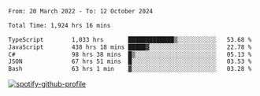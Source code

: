 <!--START_SECTION:waka-->

```txt
From: 20 March 2022 - To: 12 October 2024

Total Time: 1,924 hrs 16 mins

TypeScript        1,033 hrs       █████████████▒░░░░░░░░░░░   53.68 %
JavaScript        438 hrs 18 mins █████▓░░░░░░░░░░░░░░░░░░░   22.78 %
C#                98 hrs 38 mins  █▒░░░░░░░░░░░░░░░░░░░░░░░   05.13 %
JSON              67 hrs 51 mins  █░░░░░░░░░░░░░░░░░░░░░░░░   03.53 %
Bash              63 hrs 1 min    ▓░░░░░░░░░░░░░░░░░░░░░░░░   03.28 %
```

<!--END_SECTION:waka-->
[![spotify-github-profile](https://spotify-github-profile.vercel.app/api/view?uid=c00zprrvy9xiloa9qnco3hmng&cover_image=true&theme=novatorem&show_offline=false&background_color=121212&bar_color=53b14f&bar_color_cover=false)](https://spotify-github-profile.vercel.app/api/view?uid=c00zprrvy9xiloa9qnco3hmng&redirect=true)




